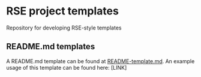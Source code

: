 # RSE project templates

Repository for developing RSE-style templates

## README.md templates

A README.md template can be found at [README-template.md](README-template.md). 
An example usage of this template can be found here: [LINK]
